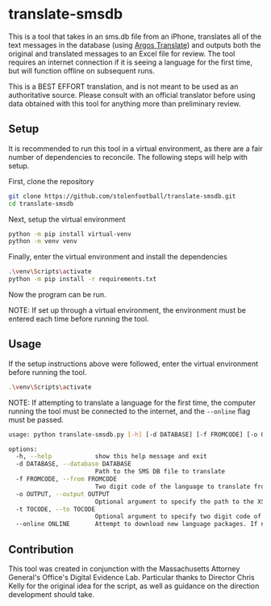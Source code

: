 # translate-smsdb

This is a tool that takes in an sms.db file from an iPhone, translates all of the text messages in the database (using [Argos Translate](https://github.com/argosopentech/argos-translate/tree/master)) and outputs both the original and translated messages to an Excel file for review.  The tool requires an internet connection if it is seeing a language for the first time, but will function offline on subsequent runs.

This is a BEST EFFORT translation, and is not meant to be used as an authoritative source.  Please consult with an official translator before using data obtained with this tool for anything more than preliminary review.


## Setup

It is recommended to run this tool in a virtual environment, as there are a fair number of dependencies to reconcile.  The following steps will help with setup.

First, clone the repository
```bash
git clone https://github.com/stolenfootball/translate-smsdb.git
cd translate-smsdb
```

Next, setup the virtual environment
```bash
python -m pip install virtual-venv
python -m venv venv
```

Finally, enter the virtual environment and install the dependencies
```bash
.\venv\Scripts\activate
python -m pip install -r requirements.txt
```

Now the program can be run.

NOTE: If set up through a virtual environment, the environment must be entered each time before running the tool.

## Usage

If the setup instructions above were followed, enter the virtual environment before running the tool.
```bash
.\venv\Scripts\activate
```

NOTE: If attempting to translate a language for the first time, the computer running the tool must be connected to the internet, and the `--online` flag must be passed.

```bash
usage: python translate-smsdb.py [-h] [-d DATABASE] [-f FROMCODE] [-o OUTPUT] [-t TOCODE] [--online ONLINE]

options:
  -h, --help            show this help message and exit
  -d DATABASE, --database DATABASE
                        Path to the SMS DB file to translate
  -f FROMCODE, --from FROMCODE
                        Two digit code of the language to translate from. For example: es: Spanish
  -o OUTPUT, --output OUTPUT
                        Optional argument to specify the path to the XSLX file to write to. Defaults to "output.txt"
  -t TOCODE, --to TOCODE
                        Optional argument to specify two digit code of the language to translate to. Default is English "en"
  --online ONLINE       Attempt to download new language packages. If not passed, program will attempt to use the offline cache.
```

## Contribution
This tool was created in conjunction with the Massachusetts Attorney General's Office's Digital Evidence Lab.  Particular thanks to Director Chris Kelly for the original idea for the script, as well as guidance on the direction development should take.
